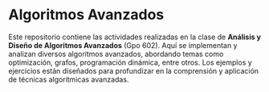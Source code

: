 # Algoritmos Avanzados

Este repositorio contiene las actividades realizadas en la clase de **Análisis y Diseño de Algoritmos Avanzados** (Gpo 602). Aquí se implementan y analizan diversos algoritmos avanzados, abordando temas como optimización, grafos, programación dinámica, entre otros. Los ejemplos y ejercicios están diseñados para profundizar en la comprensión y aplicación de técnicas algorítmicas avanzadas.
